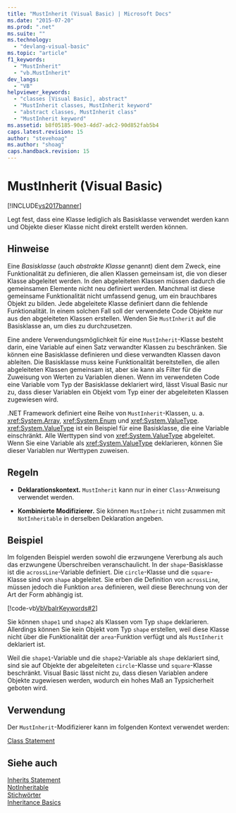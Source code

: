 ```yaml
---
title: "MustInherit (Visual Basic) | Microsoft Docs"
ms.date: "2015-07-20"
ms.prod: ".net"
ms.suite: ""
ms.technology: 
  - "devlang-visual-basic"
ms.topic: "article"
f1_keywords: 
  - "MustInherit"
  - "vb.MustInherit"
dev_langs: 
  - "VB"
helpviewer_keywords: 
  - "classes [Visual Basic], abstract"
  - "MustInherit classes, MustInherit keyword"
  - "abstract classes, MustInherit class"
  - "MustInherit keyword"
ms.assetid: b8f05185-90e3-4dd7-adc2-90d852fab5b4
caps.latest.revision: 15
author: "stevehoag"
ms.author: "shoag"
caps.handback.revision: 15
---
```

# MustInherit (Visual Basic)
[!INCLUDE[vs2017banner](~/includes/vs2017banner.md)]

Legt fest, dass eine Klasse lediglich als Basisklasse verwendet werden kann und Objekte dieser Klasse nicht direkt erstellt werden können.  
  
## Hinweise  
 Eine *Basisklasse* \(auch *abstrakte Klasse* genannt\) dient dem Zweck, eine Funktionalität zu definieren, die allen Klassen gemeinsam ist, die von dieser Klasse abgeleitet werden.  In den abgeleiteten Klassen müssen dadurch die gemeinsamen Elemente nicht neu definiert werden.  Manchmal ist diese gemeinsame Funktionalität nicht umfassend genug, um ein brauchbares Objekt zu bilden. Jede abgeleitete Klasse definiert dann die fehlende Funktionalität.  In einem solchen Fall soll der verwendete Code Objekte nur aus den abgeleiteten Klassen erstellen.  Wenden Sie `MustInherit` auf die Basisklasse an, um dies zu durchzusetzen.  
  
 Eine andere Verwendungsmöglichkeit für eine `MustInherit`\-Klasse besteht darin, eine Variable auf einen Satz verwandter Klassen zu beschränken.  Sie können eine Basisklasse definieren und diese verwandten Klassen davon ableiten.  Die Basisklasse muss keine Funktionalität bereitstellen, die allen abgeleiteten Klassen gemeinsam ist, aber sie kann als Filter für die Zuweisung von Werten zu Variablen dienen.  Wenn im verwendeten Code eine Variable vom Typ der Basisklasse deklariert wird, lässt Visual Basic nur zu, dass dieser Variablen ein Objekt vom Typ einer der abgeleiteten Klassen zugewiesen wird.  
  
 .NET Framework definiert eine Reihe von `MustInherit`\-Klassen, u. a. <xref:System.Array>, <xref:System.Enum> und <xref:System.ValueType>.  <xref:System.ValueType> ist ein Beispiel für eine Basisklasse, die eine Variable einschränkt.  Alle Werttypen sind von <xref:System.ValueType> abgeleitet.  Wenn Sie eine Variable als <xref:System.ValueType> deklarieren, können Sie dieser Variablen nur Werttypen zuweisen.  
  
## Regeln  
  
-   **Deklarationskontext.** `MustInherit` kann nur in einer `Class`\-Anweisung verwendet werden.  
  
-   **Kombinierte Modifizierer.** Sie können `MustInherit` nicht zusammen mit `NotInheritable` in derselben Deklaration angeben.  
  
## Beispiel  
 Im folgenden Beispiel werden sowohl die erzwungene Vererbung als auch das erzwungene Überschreiben veranschaulicht.  In der `shape`\-Basisklasse ist die `acrossLine`\-Variable definiert.  Die `circle`\-Klasse und die `square`\-Klasse sind von `shape` abgeleitet.  Sie erben die Definition von `acrossLine`, müssen jedoch die Funktion `area` definieren, weil diese Berechnung von der Art der Form abhängig ist.  
  
 [!code-vb[VbVbalrKeywords#2](../../../visual-basic/language-reference/codesnippet/VisualBasic/mustinherit_1.vb)]  
  
 Sie können `shape1` und `shape2` als Klassen vom Typ `shape` deklarieren.  Allerdings können Sie kein Objekt vom Typ `shape` erstellen, weil diese Klasse nicht über die Funktionalität der `area`\-Funktion verfügt und als `MustInherit` deklariert ist.  
  
 Weil die `shape1`\-Variable und die `shape2`\-Variable als `shape` deklariert sind, sind sie auf Objekte der abgeleiteten `circle`\-Klasse und `square`\-Klasse beschränkt.  Visual Basic lässt nicht zu, dass diesen Variablen andere Objekte zugewiesen werden, wodurch ein hohes Maß an Typsicherheit geboten wird.  
  
## Verwendung  
 Der `MustInherit`\-Modifizierer kann im folgenden Kontext verwendet werden:  
  
 [Class Statement](../../../visual-basic/language-reference/statements/class-statement.md)  
  
## Siehe auch  
 [Inherits Statement](../../../visual-basic/language-reference/statements/inherits-statement.md)   
 [NotInheritable](../../../visual-basic/language-reference/modifiers/notinheritable.md)   
 [Stichwörter](../../../visual-basic/language-reference/keywords/index.md)   
 [Inheritance Basics](../../../visual-basic/programming-guide/language-features/objects-and-classes/inheritance-basics.md)
